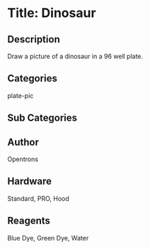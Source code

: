 # Title: Dinosaur

## Description
Draw a picture of a dinosaur in a 96 well plate.

## Categories
plate-pic

## Sub Categories

## Author
Opentrons

## Hardware
Standard, PRO, Hood

## Reagents
Blue Dye, Green Dye, Water